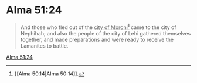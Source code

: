 # Alma 51:24

> And those who fled out of the <u>city of Moroni</u>[^a] came to the city of Nephihah; and also the people of the city of Lehi gathered themselves together, and made preparations and were ready to receive the Lamanites to battle.

[Alma 51:24](https://www.churchofjesuschrist.org/study/scriptures/bofm/alma/51?lang=eng&id=p24#p24)


[^a]: [[Alma 50.14|Alma 50:14]].  
